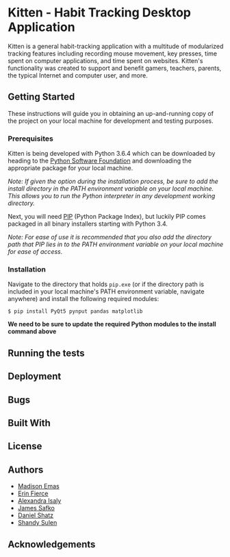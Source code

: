 # Kitten - Habit Tracking Desktop Application
Kitten is a general habit-tracking application with a multitude of modularized tracking features including recording mouse movement, key presses, time spent on computer applications, and time spent on websites. Kitten's functionality was created to support and benefit gamers, teachers, parents, the typical Internet and computer user, and more.
## Getting Started
These instructions will guide you in obtaining an up-and-running copy of the project on your local machine for development and testing purposes.
### Prerequisites
Kitten is being developed with Python 3.6.4 which can be downloaded by heading to the [Python Software Foundation](https://www.python.org/downloads/) and downloading the appropriate package for your local machine.

*Note: If given the option during the installation process, be sure to add the install directory in the PATH environment variable on your local machine. This allows you to run the Python interpreter in any development working directory.*

Next, you will need [PIP](https://pip.pypa.io/en/stable/) (Python Package Index), but luckily PIP comes packaged in all binary installers starting with Python 3.4.

*Note: For ease of use it is recommended that you also add the directory path that PIP lies in to the PATH environment variable on your local machine for ease of access.*

### Installation
Navigate to the directory that holds `pip.exe` (or if the directory path is included in your local machine's PATH environment variable, navigate anywhere) and install the following required modules:

`$ pip install PyQt5 pynput pandas matplotlib`

**We need to be sure to update the required Python modules to the install command above**

## Running the tests

## Deployment

## Bugs

## Built With

## License

## Authors
* [Madison Emas](https://github.com/madisel)
* [Erin Fierce](https://github.com/erinfierce)
* [Alexandra Isaly](https://github.com/aisaly)
* [James Safko](https://github.com/jamessafko)
* [Daniel Shatz](https://github.com/smartdanny)
* [Shandy Sulen](https://github.com/shandysulen)

## Acknowledgements
